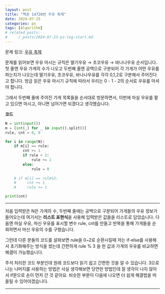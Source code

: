 ```yaml
---
layout: post
title: "백준 14720번 우유 축제"
date: 2024-07-25
categories: ps
tags: [Algorithm]
# related_posts: 
#     /_posts/2024-07-23-ps-log-start.md
---
```

문제 링크: [우유 축제]

문제를 읽어보면 우유 마시는 규칙은 딸기우유 → 초코우유 → 바나나우유 순서입니다. 첫 줄엔 우유 가게의 수가 나오고 두번째 줄엔 공백으로 구분되어 각 가게가 어떤 우유를 파는지가 나오는데 딸기우유, 초코우유, 바나나우유를 각각 0,1,2로 구분해서 주어진다고 합니다. 방금 읽은 우유 마시기 규칙에 따라서 우리는 0 - 1 - 2의 순서로 우유를 마셔야 합니다.

그래서 두번째 줄에 주어진 가게 목록들을 순서대로 방문하면서, 이번에 마실 우유를 팔고 있으면 마시고, 아니면 넘어가면 되겠다고 생각했습니다.


**코드**
```python
N = int(input())
m = [int(_) for _ in input().split()]
rule, cnt = 0, 0

for i in range(N):
    if m[i] == rule:
        cnt += 1
        if rule < 2: 
            rule += 1
        else: 
            rule = 0
        
    # if m[i] == rule%3:
    #     cnt += 1
    #     rule += 1

print(cnt)
```
---

처음 입력받은 N은 가게의 수, 두번째 줄에는 공백으로 구분되어 가게들의 우유 정보가 들어오는데 여기서는 **리스트 표현식**을 사용해 입력받은 값들을 리스트로 담았습니다. 다음엔 마실 우유, 마신 우유를 표시할 변수 rule, cnt를 만들고 반복을 통해 가게들을 순회하면서 마신 우유의 수를 구했습니다.

그런데 다른 분들의 코드를 살펴보면 rule을 0~2로 순환시킬때 저는 if-else를 사용해서 초기화해주는 방식을 썼는데 간편하게 rule % 3 을 한 값과 가게의 우유를 비교하면 해결이 가능했습니다. 
 
주석 처리한 코드 부분인데 원래 코드보다 읽기 쉽고 간편한 것을 알 수 있습니다. 3으로 나눈 나머지를 사용하는 방법은 사실 생각해보면 당연한 방법인데 잘 생각이 나지 않아서 if문으로 손이 먼저 간 것 같아요. 비슷한 부분이 다음에 나오면 더 쉽게 해결법을 떠올릴 수 있어야겠습니다.

--- 
[우유 축제]:https://www.acmicpc.net/problem/14720